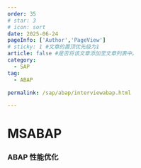 ```yaml
---
order: 35
# star: 3
# icon: sort
date: 2025-06-24
pageInfo: ['Author','PageView']
# sticky: 1 #文章的置顶优先级为1
article: false #是否将该文章添加至文章列表中。
category:
  - SAP
tag:
  - ABAP

permalink: /sap/abap/interviewabap.html

---
```


# MSABAP
<!-- more -->



### ABAP 性能优化
